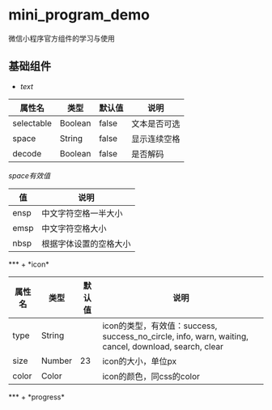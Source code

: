 # mini_program_demo
微信小程序官方组件的学习与使用
## 基础组件
+ *text*
  
<table>
<thead>
<tr><th>属性名</th><th>类型</th><th>默认值</th><th>说明</th></tr>
</thead>
<tbody>
<tr><td>selectable</td><td>Boolean</td><td>false</td><td>文本是否可选</td></tr>
<tr><td>space</td><td>String</td><td>false</td><td>显示连续空格</td></tr>
<tr><td>decode</td><td>Boolean</td><td>false</td><td>是否解码</td></tr>
</tbody>
</table>

_space有效值_
<table>
<thead>
<tr><th>值</th><th>说明</th></tr>
</thead>
<tbody>
<tr><td>ensp</td><td>中文字符空格一半大小</td></tr>
<tr><td>emsp</td><td>中文字符空格大小</td></tr>
<tr><td>nbsp</td><td>根据字体设置的空格大小</td></tr>
</tbody>
</table>
***
+ *icon*
<table>
<thead>
<tr><th>属性名</th><th>类型</th><th>默认值</th><th>说明</th></tr>
</thead>
<tbody>
<tr><td>type</td><td>String</td><td></td><td>icon的类型，有效值：success, success_no_circle, info, warn, waiting, cancel, download, search, clear</td></tr>
<tr><td>size</td><td>Number</td><td>23</td><td>icon的大小，单位px</td></tr>
<tr><td>color</td><td>Color</td><td></td><td>icon的颜色，同css的color</td></tr>
</tbody>
</table>
***
+ *progress*
